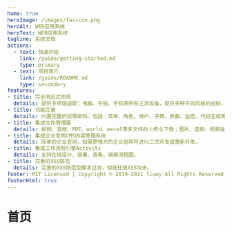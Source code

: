 ```yaml
---
home: true
heroImage: /images/favicon.png
heroAlt: WEB应用系统
heroText: WEB应用系统
tagline: 系统文档
actions:
  - text: 快速开始
    link: /guide/getting-started.md
    type: primary
  - text: 项目简介
    link: /guide/README.md
    type: secondary
features:
- title: 完全响应式布局
  details: 提供多终端适配：电脑、平板、手机等所有主流设备，提供多种不同风格的皮肤。页面美观，高端大气上档次。
- title: 功能完善
  details: 内置完整的权限架构，包括：菜单、角色、用户、字典、参数、监控、代码生成等一系列系统常规模块。
- title: 集成文件管理器
  details: 视频、音频、PDF、world、excel等多文件的上传与下载；图片、音频、视频在线预览等。
- title: 集成企业官网CMS内容管理系统
  details: 简单的企业官网，如需更强大的企业官网可进行二次开发或重新开发。
- title: 集成工作流程引擎Activiti
  details: 支持在线设计、部署、查看、编辑流程图。
- title: 完善的XSS防范
  details: 完善的XSS防范及脚本过滤，彻底杜绝XSS攻击。
footer: MIT Licensed | Copyright © 2019-2021 liuwy All Rights Reserved.
footerHtml: true
---
```


# 首页